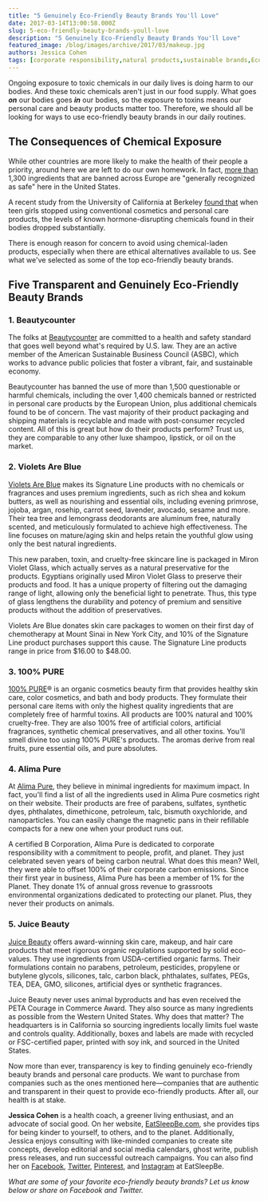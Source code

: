```yaml
---
title: "5 Genuinely Eco-Friendly Beauty Brands You'll Love"
date: 2017-03-14T13:00:58.000Z
slug: 5-eco-friendly-beauty-brands-youll-love
description: "5 Genuinely Eco-Friendly Beauty Brands You'll Love"
featured_image: /blog/images/archive/2017/03/makeup.jpg
authors: Jessica Cohen
tags: [corporate responsibility,natural products,sustainable brands,Eco-friendly]
---
```


Ongoing exposure to toxic chemicals in our daily lives is doing harm to our bodies. And these toxic chemicals aren't just in our food supply. What goes **_on_** our bodies goes **_in_** our bodies, so the exposure to toxins means our personal care and beauty products matter too. Therefore, we should all be looking for ways to use eco-friendly beauty brands in our daily routines.

## The Consequences of Chemical Exposure

While other countries are more likely to make the health of their people a priority, around here we are left to do our own homework. In fact, [more than](http://www.allure.com/story/cosmetics-safety-bill-fda) 1,300 ingredients that are banned across Europe are "generally recognized as safe" here in the United States.

A recent study from the University of California at Berkeley [found that](http://news.berkeley.edu/2016/03/07/cosmetics-chemicals/) when teen girls stopped using conventional cosmetics and personal care products, the levels of known hormone-disrupting chemicals found in their bodies dropped substantially.

There is enough reason for concern to avoid using chemical-laden products, especially when there are ethical alternatives available to us. See what we've selected as some of the top eco-friendly beauty brands.

## Five Transparent and Genuinely Eco-Friendly Beauty Brands

### **1\. Beautycounter**

The folks at [Beautycounter](http://www.beautycounter.com/) are committed to a health and safety standard that goes well beyond what's required by U.S. law. They are an active member of the American Sustainable Business Council (ASBC), which works to advance public policies that foster a vibrant, fair, and sustainable economy.

Beautycounter has banned the use of more than 1,500 questionable or harmful chemicals, including the over 1,400 chemicals banned or restricted in personal care products by the European Union, plus additional chemicals found to be of concern. The vast majority of their product packaging and shipping materials is recyclable and made with post-consumer recycled content. All of this is great but how do their products perform? Trust us, they are comparable to any other luxe shampoo, lipstick, or oil on the market.

### **2\. Violets Are Blue**

[Violets Are Blue](https://violetsareblueskincare.com/) makes its Signature Line products with no chemicals or fragrances and uses premium ingredients, such as rich shea and kokum butters, as well as nourishing and essential oils, including evening primrose, jojoba, argan, rosehip, carrot seed, lavender, avocado, sesame and more. Their tea tree and lemongrass deodorants are aluminum free, naturally scented, and meticulously formulated to achieve high effectiveness. The line focuses on mature/aging skin and helps retain the youthful glow using only the best natural ingredients.

This new paraben, toxin, and cruelty-free skincare line is packaged in Miron Violet Glass, which actually serves as a natural preservative for the products. Egyptians originally used Miron Violet Glass to preserve their products and food. It has a unique property of filtering out the damaging range of light, allowing only the beneficial light to penetrate. Thus, this type of glass lengthens the durability and potency of premium and sensitive products without the addition of preservatives.

Violets Are Blue donates skin care packages to women on their first day of chemotherapy at Mount Sinai in New York City, and 10% of the Signature Line product purchases support this cause. The Signature Line products range in price from $16.00 to $48.00.

### **3\. 100% PURE**

[100% PURE](https://www.100percentpure.com/)® is an organic cosmetics beauty firm that provides healthy skin care, color cosmetics, and bath and body products. They formulate their personal care items with only the highest quality ingredients that are completely free of harmful toxins. All products are 100% natural and 100% cruelty-free. They are also 100% free of artificial colors, artificial fragrances, synthetic chemical preservatives, and all other toxins. You'll smell divine too using 100% PURE's products. The aromas derive from real fruits, pure essential oils, and pure absolutes.

### **4\. Alima Pure**

At [Alima Pure](https://www.alimapure.com/), they believe in minimal ingredients for maximum impact. In fact, you'll find a list of all the ingredients used in Alima Pure cosmetics right on their website. Their products are free of parabens, sulfates, synthetic dyes, phthalates, dimethicone, petroleum, talc, bismuth oxychloride, and nanoparticles. You can easily change the magnetic pans in their refillable compacts for a new one when your product runs out.

A certified B Corporation, Alima Pure is dedicated to corporate responsibility with a commitment to people, profit, and planet. They just celebrated seven years of being carbon neutral. What does this mean? Well, they were able to offset 100% of their corporate carbon emissions. Since their first year in business, Alima Pure has been a member of 1% for the Planet. They donate 1% of annual gross revenue to grassroots environmental organizations dedicated to protecting our planet. Plus, they never their products on animals.

### **5\. Juice Beauty**

[Juice Beauty](http://juicebeauty.com/) offers award-winning skin care, makeup, and hair care products that meet rigorous organic regulations supported by solid eco-values. They use ingredients from USDA-certified organic farms. Their formulations contain no parabens, petroleum, pesticides, propylene or butylene glycols, silicones, talc, carbon black, phthalates, sulfates, PEGs, TEA, DEA, GMO, silicones, artificial dyes or synthetic fragrances.

Juice Beauty never uses animal byproducts and has even received the PETA Courage in Commerce Award. They also source as many ingredients as possible from the Western United States. Why does that matter? The headquarters is in California so sourcing ingredients locally limits fuel waste and controls quality. Additionally, boxes and labels are made with recycled or FSC-certified paper, printed with soy ink, and sourced in the United States.

Now more than ever, transparency is key to finding genuinely eco-friendly beauty brands and personal care products. We want to purchase from companies such as the ones mentioned here—companies that are authentic and transparent in their quest to provide eco-friendly products. After all, our health is at stake.

**Jessica Cohen** is a health coach, a greener living enthusiast, and an advocate of social good. On her website, [EatSleepBe.com](http://eatsleepbe.com), she provides tips for being kinder to yourself, to others, and to the planet. Additionally, Jessica enjoys consulting with like-minded companies to create site concepts, develop editorial and social media calendars, ghost write, publish press releases, and run successful outreach campaigns. You can also find her on [Facebook](http://facebook.com/eatsleepbe), [Twitter](http://twitter.com/eatsleepbe), [Pinterest](http://pinterest.com/eatsleepbe), and [Instagram](http://instagram.com/eatsleepbe) at EatSleepBe.

_What are some of your favorite eco-friendly beauty brands? Let us know below or share on Facebook and Twitter._